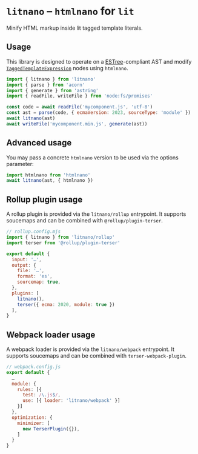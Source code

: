 # `litnano` – `htmlnano` for `lit`

Minify HTML markup inside lit tagged template literals.

## Usage

This library is designed to operate on a [ESTree](https://github.com/estree/estree)-compliant AST and modify
[`TaggedTemplateExpression`](https://github.com/estree/estree/blob/master/es2015.md#taggedtemplateexpression)
nodes using `htmlnano`.

```js
import { litnano } from 'litnano'
import { parse } from 'acorn'
import { generate } from 'astring'
import { readFile, writeFile } from 'node:fs/promises'

const code = await readFile('mycomponent.js', 'utf-8')
const ast = parse(code, { ecmaVersion: 2023, sourceType: 'module' })
await litnano(ast)
await writeFile('mycomponent.min.js', generate(ast))
```

## Advanced usage

You may pass a concrete `htmlnano` version to be used via the options parameter:

```js
import htmlnano from 'htmlnano'
await litnano(ast, { htmlnano })
```

## Rollup plugin usage

A rollup plugin is provided via the `litnano/rollup` entrypoint. It
supports soucemaps and can be combined with `@rollup/plugin-terser`.

```js
// rollup.config.mjs
import { litnano } from 'litnano/rollup'
import terser from '@rollup/plugin-terser'

export default {
  input: '…',
  output: {
    file: '…',
    format: 'es',
    sourcemap: true,
  },
  plugins: [
    litnano(),
    terser({ ecma: 2020, module: true })
  ],
}
```

## Webpack loader usage

A webpack loader is provided via the `litnano/webpack` entrypoint. It
supports soucemaps and can be combined with `terser-webpack-plugin`.

```js
// webpack.config.js
export default {
  …
  module: {
    rules: [{
      test: /\.js$/,
      use: [{ loader: 'litnano/webpack' }]
    }]
  },
  optimization: {
    minimizer: [
      new TerserPlugin({}),
    ]
  }
}
```
